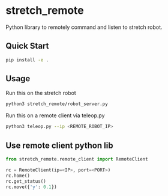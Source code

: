 # stretch_remote

Python library to remotely command and listen to stretch robot.

## Quick Start

```bash
pip install -e .
```

## Usage

Run this on the stretch robot
```bash
python3 stretch_remote/robot_server.py
```

Run this on a remote client via teleop.py
```bash
python3 teleop.py --ip <REMOTE_ROBOT_IP>
```

## Use remote client python lib

```python
from stretch_remote.remote_client import RemoteClient

rc = RemoteClient(ip=<IP>, port=<PORT>)
rc.home()
rc.get_status()
rc.move({'y': 0.1})
```
